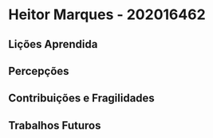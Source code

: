 # Heitor Marques  -  202016462

## Lições Aprendida

## Percepções

## Contribuições e Fragilidades

##  Trabalhos Futuros